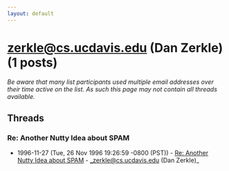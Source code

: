 ```yaml
---
layout: default
---
```


# zerkle@cs.ucdavis.edu (Dan Zerkle) (1 posts)

_Be aware that many list participants used multiple email addresses over their time active on the list. As such this page may not contain all threads available._

## Threads

### Re: Another Nutty Idea about SPAM
+ 1996-11-27 (Tue, 26 Nov 1996 19:26:59 -0800 (PST)) - [Re: Another Nutty Idea about SPAM](/archive/1996/11/7aed2ccd0273ae332f04c6675b0d16351004ac8ed5d4660417104c38d23196a9) - _zerkle@cs.ucdavis.edu (Dan Zerkle)_


